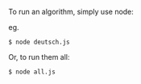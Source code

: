 To run an algorithm, simply use node:

eg.

    $ node deutsch.js

Or, to run them all:

    $ node all.js

